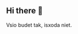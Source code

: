## Hi there 👋

<!--
**isxoda/isxoda** is a ✨ _special_ ✨ repository because its `README.md` (this file) appears on your GitHub profile.
-->

Vsio budet tak, isxoda niet.
